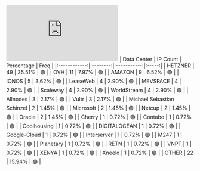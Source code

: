 ![Diagramm](https://github.com/111STAVR111/props/blob/main/Celestia/Testnet/Decentralization/1/README.md)
| Data Center | IP Count | Percentage | Freq |
|:------------:|:--------:|:-----------:|:-----:|
| HETZNER | 49 | 35.51% | 🟢 |
| OVH | 11 | 7.97% | 🟢 |
| AMAZON | 9 | 6.52% | 🟢 |
| IONOS | 5 | 3.62% | 🟢 |
| LeaseWeb | 4 | 2.90% | 🟢 |
| MEVSPACE | 4 | 2.90% | 🟢 |
| Scaleway | 4 | 2.90% | 🟢 |
| WorldStream | 4 | 2.90% | 🟢 |
| Allnodes | 3 | 2.17% | 🟢 |
| Vultr | 3 | 2.17% | 🟢 |
| Michael Sebastian Schinzel | 2 | 1.45% | 🟢 |
| Microsoft | 2 | 1.45% | 🟢 |
| Netcup | 2 | 1.45% | 🟢 |
| Oracle | 2 | 1.45% | 🟢 |
| Cherry | 1 | 0.72% | 🟢 |
| Contabo | 1 | 0.72% | 🟢 |
| Coolhousing | 1 | 0.72% | 🟢 |
| DIGITALOCEAN | 1 | 0.72% | 🟢 |
| Google-Cloud | 1 | 0.72% | 🟢 |
| Interserver | 1 | 0.72% | 🟢 |
| M247 | 1 | 0.72% | 🟢 |
| Planetary | 1 | 0.72% | 🟢 |
| RETN | 1 | 0.72% | 🟢 |
| VNPT | 1 | 0.72% | 🟢 |
| XENYA | 1 | 0.72% | 🟢 |
| Xneelo | 1 | 0.72% | 🟢 |
| OTHER | 22 | 15.94% | 🟢 |